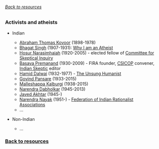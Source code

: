 ###### [Back to resources](index.md)
### Activists and atheists

* Indian
  * [Abraham Thomas Kovoor](https://en.wikipedia.org/wiki/A._T._Kovoor) (1898-1978)
  * [Bhagat Singh](https://en.wikipedia.org/wiki/Bhagat_Singh) (1907-1931): [Why I am an Atheist](https://en.wikipedia.org/wiki/Why_I_Am_an_Atheist)
  * [Hosur Narasimhaiah](https://en.wikipedia.org/wiki/Hosur_Narasimhaiah) (1920-2005) - elected fellow of [Committee for Skeptical Inquiry](https://en.wikipedia.org/wiki/Committee_for_Skeptical_Inquiry)
  * [Basava Premanand](https://en.wikipedia.org/wiki/Basava_Premanand) (1930-2009) - FIRA founder, [CSICOP](https://en.wikipedia.org/wiki/Indian_CSICOP) convener, [Indian Skeptic](http://www.indiansceptic.in/) editor
  * [Hamid Dalwai](https://en.wikipedia.org/wiki/Hamid_Dalwai) (1932-1977) - [The Unsung Humanist](https://www.youtube.com/watch?v=rvFW91CDNvk&t=9s)  
  * [Govind Pansare](https://en.wikipedia.org/wiki/Govind_Pansare) (1933-2015)
  * [Malleshappa Kalburgi](https://en.wikipedia.org/wiki/M._M._Kalburgi) (1938-2015)
  * [Narendra Dabholkar](https://en.wikipedia.org/wiki/Narendra_Dabholkar) (1945-2013)
  * [Javed Akhtar](https://en.wikipedia.org/wiki/Javed_Akhtar) (1945-)
  * [Narendra Nayak](https://en.wikipedia.org/wiki/Narendra_Nayak) (1951-) - [Federation of Indian Rationalist Associations](https://en.wikipedia.org/wiki/Federation_of_Indian_Rationalist_Associations)
  * ...
  
* Non-Indian
  * ...

### [Back to resources](index.md)
